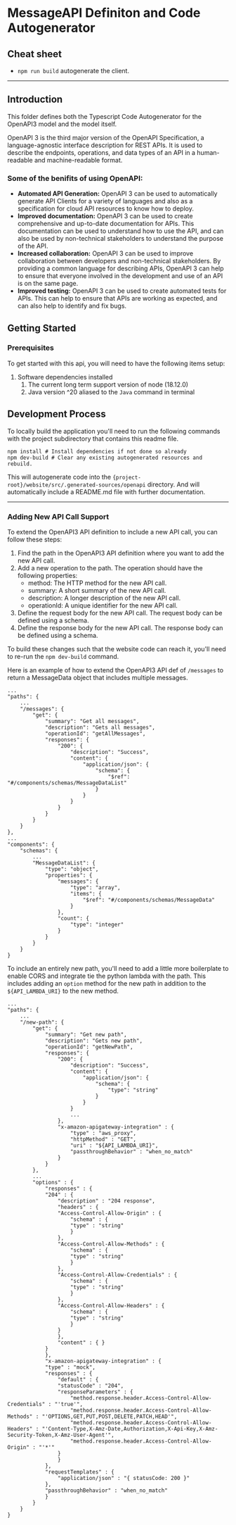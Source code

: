 # MessageAPI Definiton and Code Autogenerator

## Cheat sheet

* `npm run build`   autogenerate the client.

---

## Introduction

This folder defines both the Typescript Code Autogenerator for the OpenAPI3 model and the model itself.

OpenAPI 3 is the third major version of the OpenAPI Specification, a language-agnostic interface description for REST APIs. It is used to describe the endpoints, operations, and data types of an API in a human-readable and machine-readable format.

### Some of the benifits of using OpenAPI:

- **Automated API Generation:** OpenAPI 3 can be used to automatically generate API Clients for a variety of languages
and also as a specification for cloud API resources to know how to deploy.
- **Improved documentation:** OpenAPI 3 can be used to create comprehensive and up-to-date documentation for APIs. This
documentation can be used to understand how to use the API, and can also be used by non-technical stakeholders to understand the purpose of the API.
- **Increased collaboration:** OpenAPI 3 can be used to improve collaboration between developers and non-technical
stakeholders. By providing a common language for describing APIs, OpenAPI 3 can help to ensure that everyone
involved in the development and use of an API is on the same page.
- **Improved testing:** OpenAPI 3 can be used to create automated tests for APIs. This can help to ensure that APIs
are working as expected, and can also help to identify and fix bugs.

## Getting Started

### Prerequisites

To get started with this api, you will need to have the following items setup:

1. Software dependencies installed
    1. The current long term support version of node (18.12.0)
    1. Java version ^20 aliased to the `Java` command in terminal

## Development Process

To locally build the application you'll need to run the following commands with the project subdirectory that contains
this readme file.

    npm install # Install dependencies if not done so already
    npm dev-build # Clear any existing autogenerated resources and rebuild.

This will autogenerate code into the `{project-root}/website/src/.generated-sources/openapi` directory. And will
automatically include a README.md file with further documentation.

---

### Adding New API Call Support

To extend the OpenAPI3 API definition to include a new API call, you can follow these steps:

1. Find the path in the OpenAPI3 API definition where you want to add the new API call.
1. Add a new operation to the path. The operation should have the following properties:
   - method: The HTTP method for the new API call.
   - summary: A short summary of the new API call.
   - description: A longer description of the new API call.
   - operationId: A unique identifier for the new API call.
1. Define the request body for the new API call. The request body can be defined using a schema.
1. Define the response body for the new API call. The response body can be defined using a schema.

To build these changes such that the website code can reach it, you'll need to re-run the `npm dev-build` command.

Here is an example of how to extend the OpenAPI3 API def of `/messages` to return a MessageData object that includes
multiple messages.

    ...
    "paths": {
        ...
        "/messages": {
            "get": {
                "summary": "Get all messages",
                "description": "Gets all messages",
                "operationId": "getAllMessages",
                "responses": {
                    "200": {
                        "description": "Success",
                        "content": {
                            "application/json": {
                                "schema": {
                                    "$ref": "#/components/schemas/MessageDataList"
                                }
                            }
                        }
                    }
                }
            }
        }
    },
    ...
    "components": {
        "schemas": {
            ...
            "MessageDataList": {
                "type": "object",
                "properties": {
                    "messages": {
                        "type": "array",
                        "items": {
                            "$ref": "#/components/schemas/MessageData"
                        }
                    },
                    "count": {
                        "type": "integer"
                    }
                }
            }
        }
    }

To include an entirely new path, you'll need to add a little more boilerplate to enable CORS and integrate tie the
python lambda with the path. This includes adding an `option` method for the new path in addition to the `${API_LAMBDA_URI}`
to the new method.

    ...
    "paths": {
        ...
        "/new-path": {
            "get": {
                "summary": "Get new path",
                "description": "Gets new path",
                "operationId": "getNewPath",
                "responses": {
                    "200": {
                        "description": "Success",
                        "content": {
                            "application/json": {
                                "schema": {
                                    "type": "string"
                                }
                            }
                        }
                        ...
                    },
                    "x-amazon-apigateway-integration" : {
                        "type" : "aws_proxy",
                        "httpMethod" : "GET",
                        "uri" : "${API_LAMBDA_URI}",
                        "passthroughBehavior" : "when_no_match"
                    }
                }
            },
            ...
            "options" : {
                "responses" : {
                "204" : {
                    "description" : "204 response",
                    "headers" : {
                    "Access-Control-Allow-Origin" : {
                        "schema" : {
                        "type" : "string"
                        }
                    },
                    "Access-Control-Allow-Methods" : {
                        "schema" : {
                        "type" : "string"
                        }
                    },
                    "Access-Control-Allow-Credentials" : {
                        "schema" : {
                        "type" : "string"
                        }
                    },
                    "Access-Control-Allow-Headers" : {
                        "schema" : {
                        "type" : "string"
                        }
                    }
                    },
                    "content" : { }
                }
                },
                "x-amazon-apigateway-integration" : {
                "type" : "mock",
                "responses" : {
                    "default" : {
                    "statusCode" : "204",
                    "responseParameters" : {
                        "method.response.header.Access-Control-Allow-Credentials" : "'true'",
                        "method.response.header.Access-Control-Allow-Methods" : "'OPTIONS,GET,PUT,POST,DELETE,PATCH,HEAD'",
                        "method.response.header.Access-Control-Allow-Headers" : "'Content-Type,X-Amz-Date,Authorization,X-Api-Key,X-Amz-Security-Token,X-Amz-User-Agent'",
                        "method.response.header.Access-Control-Allow-Origin" : "'*'"
                    }
                    }
                },
                "requestTemplates" : {
                    "application/json" : "{ statusCode: 200 }"
                },
                "passthroughBehavior" : "when_no_match"
                }
            }
        }
    }
